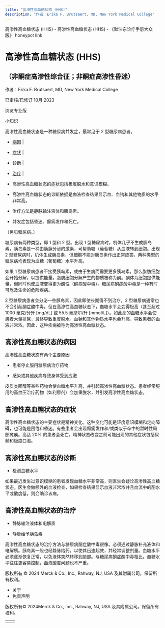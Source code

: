 ```yaml
---
title: "高渗性高血糖状态 (HHS)"
description: "作者：Erika F. Brutsaert, MD, New York Medical College"
---
```


﻿高渗性高血糖状态 (HHS) - 高渗性高血糖状态 (HHS) - 《默沙东诊疗手册大众版》 honeypot link

# 高渗性高血糖状态 (HHS)

## （非酮症高渗性综合征；非酮症高渗性昏迷）

作者：Erika F. Brutsaert, MD, New York Medical College

已审核/已修订 10月 2023

浏览专业版

小知识

高渗性高血糖状态是一种糖尿病并发症，最常见于 2 型糖尿病患者。

- [病因](#病因_v25185797_zh) \|
- [症状](#症状_v25185806_zh) \|
- [诊断](#诊断_v25185809_zh) \|
- [治疗](#治疗_v25185815_zh) \|

- 高渗性高血糖状态的症状包括极度脱水和意识模糊。

- 高渗性高血糖状态的诊断依据是血液检查结果显示血、血钠和其他物质的水平非常高。

- 治疗方法是静脉输注液体和胰岛素。

- 并发症包括昏迷、癫痫发作和死亡。


（另见糖尿病。）

糖尿病有两种类型，即 1 型和 2 型。出现 1 型糖尿病时，机体几乎不生成胰岛素，胰岛素是一种由胰腺分泌的激素，可帮助糖（葡萄糖）从血液转到细胞。出现 2 型糖尿病时，机体生成胰岛素，但细胞不能对胰岛素作出正常应答。两种类型的糖尿病均表现为血糖（葡萄糖）水平升高。

如果 1 型糖尿病患者不接受胰岛素，或由于生病而需要更多胰岛素，那么脂肪细胞会开始分解，以提供能量。脂肪细胞分解产生的物质被称为酮。酮体为细胞提供能量，但同时也使血液变得更为酸性（酮症酸中毒）。糖尿病酮症酸中毒是一种有时可危及生命的危险疾病。

2 型糖尿病患者会分泌一些胰岛素，因此即使长期得不到治疗，2 型糖尿病通常也不会引起酮症酸中毒。但在高渗性高血糖状态下，血糖水平会变得极高（甚至超过 1000 毫克/分升 \[mg/dL\] 或 55.5 毫摩尔/升 \[mmol/L\]）。如此高的血糖水平会使患者大量排尿，最终导致重度脱水。血钠和其他物质水平也会升高，导致患者的血液非常浓。因此，这种疾病被称为高渗性高血糖状态。

## 高渗性高血糖状态的病因

高渗性高血糖状态有两个主要原因

- 患者停止服用糖尿病治疗药物

- 感染或其他疾病导致身体受到应激


皮质类固醇等某些药物会使血糖水平升高，并引起高渗性高血糖状态。患者经常服用的高血压治疗药物（如利尿剂）会加重脱水，并引发高渗性高血糖状态。

## 高渗性高血糖状态的症状

高渗性高血糖状态的主要症状是精神变化。这种变化可能是轻度意识模糊和定向障碍，也可能是困倦和昏迷。有些患者会出现癫痫发作和/或类似于卒中的暂时性局部瘫痪。高达 20% 的患者会死亡。精神状态改变之前可能出现的其他症状包括尿频和极度口渴。

## 高渗性高血糖状态的诊断

- 检测血糖水平


如果最近发生过意识模糊的患者发现血糖水平非常高，则医生会疑诊高渗性高血糖状态。医生会做额外的血液检查，如果检查结果显示血液非常浓并且血流中的酮水平或酸度低，则会确诊该病。

## 高渗性高血糖状态的治疗

- 静脉输注液体和电解质

- 静脉给予胰岛素


高渗性高血糖状态的治疗方法与糖尿病酮症酸中毒很像。必须通过静脉补充液体和电解质。胰岛素一般也经静脉给药，以使其迅速起效，并经常调整剂量。血糖水平必须逐渐恢复正常，以免液体突然转移到脑部。与糖尿病酮症酸中毒相比，血糖水平往往更容易控制，血液酸度问题也不严重。



版权所有 © 2024
Merck & Co., Inc., Rahway, NJ, USA 及其附属公司。保留所有权利。

- 关于
- 免责声明

版权所有© 2024Merck & Co., Inc., Rahway, NJ, USA 及其附属公司。保留所有权利。

|     |     |
| --- | --- |
|  |  |